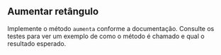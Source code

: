 ## Aumentar retângulo

Implemente o método `aumenta` conforme a documentação. Consulte os testes para ver um exemplo de como o método é chamado e qual o resultado esperado.